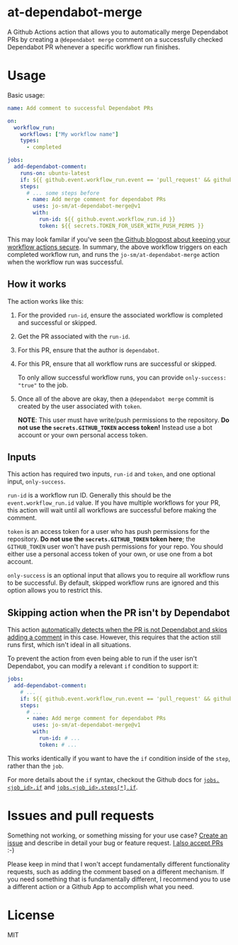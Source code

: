 # at-dependabot-merge

A Github Actions action that allows you to automatically merge Dependabot PRs by creating a `@dependabot merge` comment on a successfully checked Dependabot PR whenever a specific workflow run finishes.

# Usage

Basic usage:

```yaml
name: Add comment to successful Dependabot PRs

on:
  workflow_run:
    workflows: ["My workflow name"]
    types:
      - completed

jobs:
  add-dependabot-comment:
    runs-on: ubuntu-latest
    if: ${{ github.event.workflow_run.event == 'pull_request' && github.event.workflow_run.conclusion == 'success' }}
    steps:
      # ... some steps before
      - name: Add merge comment for dependabot PRs
        uses: jo-sm/at-dependabot-merge@v1
        with:
          run-id: ${{ github.event.workflow_run.id }}
          token: ${{ secrets.TOKEN_FOR_USER_WITH_PUSH_PERMS }}
```

This may look familar if you've seen [the Github blogpost about keeping your workflow actions secure](https://securitylab.github.com/research/github-actions-preventing-pwn-requests/). In summary, the above workflow triggers on each completed workflow run, and runs the `jo-sm/at-dependabot-merge` action when the workflow run was successful.

## How it works

The action works like this:

1. For the provided `run-id`, ensure the associated workflow is completed and successful or skipped.
2. Get the PR associated with the `run-id`.
3. For this PR, ensure that the author is `dependabot`.
4. For this PR, ensure that all workflow runs are successful or skipped.

   To only allow successful workflow runs, you can provide `only-success: "true"` to the job.

5. Once all of the above are okay, then a `@dependabot merge` commit is created by the user associated with `token`.

   **NOTE**: This user must have write/push permissions to the repository. **Do not use the `secrets.GITHUB_TOKEN` access token!** Instead use a bot account or your own personal access token.

## Inputs

This action has required two inputs, `run-id` and `token`, and one optional input, `only-success`.

`run-id` is a workflow run ID. Generally this should be the `event.workflow_run.id` value. If you have multiple workflows for your PR, this action will wait until all workflows are successful before making the comment.

`token` is an access token for a user who has push permissions for the repository. **Do not use the `secrets.GITHUB_TOKEN` token here**; the `GITHUB_TOKEN` user won't have push permissions for your repo. You should either use a personal access token of your own, or use one from a bot account.

`only-success` is an optional input that allows you to require all workflow runs to be successful. By default, skipped workflow runs are ignored and this option allows you to restrict this.

## Skipping action when the PR isn't by Dependabot

This action [automatically detects when the PR is not Dependabot and skips adding a comment](https://github.com/jo-sm/at-dependabot-merge/blob/2096326539ad22ecd157850115385ef8885d95fd/src/action.js#L24-L29) in this case. However, this requires that the action still runs first, which isn't ideal in all situations.

To prevent the action from even being able to run if the user isn't Dependabot, you can modify a relevant `if` condition to support it:

```yaml
jobs:
  add-dependabot-comment:
    # ...
    if: ${{ github.event.workflow_run.event == 'pull_request' && github.event.workflow_run.conclusion == 'success' && github.actor == 'dependabot[bot]' }}
    steps:
      # ...
      - name: Add merge comment for dependabot PRs
        uses: jo-sm/at-dependabot-merge@v1
        with:
          run-id: # ...
          token: # ...
```

This works identically if you want to have the `if` condition inside of the `step`, rather than the `job`.

For more details about the `if` syntax, checkout the Github docs for [`jobs.<job_id>.if`](https://docs.github.com/en/actions/reference/workflow-syntax-for-github-actions#jobsjob_idif) and [`jobs.<job_id>.steps[*].if`](https://docs.github.com/en/actions/reference/workflow-syntax-for-github-actions#jobsjob_idstepsif).

# Issues and pull requests

Something not working, or something missing for your use case? [Create an issue](https://github.com/jo-sm/automerge-dependabot/issues) and describe in detail your bug or feature request. [I also accept PRs](https://github.com/jo-sm/automerge-dependabot/compare) :-)

Please keep in mind that I won't accept fundamentally different functionality requests, such as adding the comment based on a different mechanism. If you need something that is fundamentally different, I recommend you to use a different action or a Github App to accomplish what you need.

# License

MIT
